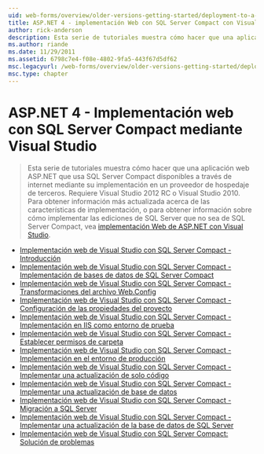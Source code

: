 ```yaml
---
uid: web-forms/overview/older-versions-getting-started/deployment-to-a-hosting-provider/index
title: ASP.NET 4 - implementación Web con SQL Server Compact con Visual Studio | Microsoft Docs
author: rick-anderson
description: Esta serie de tutoriales muestra cómo hacer que una aplicación web ASP.NET que usa SQL Server Compact disponibles a través de internet mediante su implementación en un h terceros...
ms.author: riande
ms.date: 11/29/2011
ms.assetid: 6798c7e4-f08e-4802-9fa5-443f67d5df62
msc.legacyurl: /web-forms/overview/older-versions-getting-started/deployment-to-a-hosting-provider
msc.type: chapter
---
```

<a name="aspnet-4---web-deployment-with-sql-server-compact-using-visual-studio"></a>ASP.NET 4 - Implementación web con SQL Server Compact mediante Visual Studio
====================
> Esta serie de tutoriales muestra cómo hacer que una aplicación web ASP.NET que usa SQL Server Compact disponibles a través de internet mediante su implementación en un proveedor de hospedaje de terceros. Requiere Visual Studio 2012 RC o Visual Studio 2010. Para obtener información más actualizada acerca de las características de implementación, o para obtener información sobre cómo implementar las ediciones de SQL Server que no sea de SQL Server Compact, vea [implementación Web de ASP.NET con Visual Studio](../../deployment/visual-studio-web-deployment/introduction.md).


- [Implementación web de Visual Studio con SQL Server Compact - Introducción](deployment-to-a-hosting-provider-introduction-1-of-12.md)
- [Implementación web de Visual Studio con SQL Server Compact - Implementación de bases de datos de SQL Server Compact](deployment-to-a-hosting-provider-deploying-sql-server-compact-databases-2-of-12.md)
- [Implementación web de Visual Studio con SQL Server Compact - Transformaciones del archivo Web.Config](deployment-to-a-hosting-provider-web-config-file-transformations-3-of-12.md)
- [Implementación web de Visual Studio con SQL Server Compact - Configuración de las propiedades del proyecto](deployment-to-a-hosting-provider-configuring-project-properties-4-of-12.md)
- [Implementación web de Visual Studio con SQL Server Compact - Implementación en IIS como entorno de prueba](deployment-to-a-hosting-provider-deploying-to-iis-as-a-test-environment-5-of-12.md)
- [Implementación web de Visual Studio con SQL Server Compact - Establecer permisos de carpeta](deployment-to-a-hosting-provider-setting-folder-permissions-6-of-12.md)
- [Implementación web de Visual Studio con SQL Server Compact - Implementación en el entorno de producción](deployment-to-a-hosting-provider-deploying-to-the-production-environment-7-of-12.md)
- [Implementación web de Visual Studio con SQL Server Compact - Implementar una actualización de solo código](deployment-to-a-hosting-provider-deploying-a-code-only-update-8-of-12.md)
- [Implementación web de Visual Studio con SQL Server Compact - Implementar una actualización de base de datos](deployment-to-a-hosting-provider-deploying-a-database-update-9-of-12.md)
- [Implementación web de Visual Studio con SQL Server Compact - Migración a SQL Server](deployment-to-a-hosting-provider-migrating-to-sql-server-10-of-12.md)
- [Implementación web de Visual Studio con SQL Server Compact - Implementar una actualización de la base de datos de SQL Server](deployment-to-a-hosting-provider-deploying-a-sql-server-database-update-11-of-12.md)
- [Implementación web de Visual Studio con SQL Server Compact: Solución de problemas](deployment-to-a-hosting-provider-creating-and-installing-deployment-packages-12-of-12.md)
